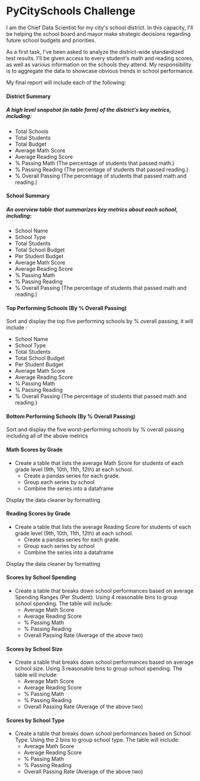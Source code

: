# **PyCitySchools Challenge**

I am the Chief Data Scientist for my city's school district. In this capacity, I'll be helping the school board and mayor make strategic decisions regarding future school budgets and priorities.

As a first task, I've been asked to analyze the district-wide standardized test results. I'll be given access to every student's math and reading scores, as well as various information on the schools they attend. My responsibility is to aggregate the data to showcase obvious trends in school performance.

My final report will include each of the following:

#### **District Summary**

##### **A high level snapshot (in table form) of the district's key metrics, including:**

- Total Schools
- Total Students
- Total Budget    
- Average Math Score    
- Average Reading Score    
- % Passing Math (The percentage of students that passed math.)    
- % Passing Reading (The percentage of students that passed reading.)    
- % Overall Passing (The percentage of students that passed math and reading.) 

#### **School Summary**

##### **An overview table that summarizes key metrics about each school, including:**

- School Name
- School Type
- Total Students
- Total School Budget
- Per Student Budget
- Average Math Score
- Average Reading Score
- % Passing Math
- % Passing Reading
- % Overall Passing (The percentage of students that passed math and reading.)

#### Top Performing Schools (By % Overall Passing)
Sort and display the top five performing schools by % overall passing, it will include :

- School Name
- School Type
- Total Students
- Total School Budget
- Per Student Budget
- Average Math Score
- Average Reading Score
- % Passing Math
- % Passing Reading
- % Overall Passing (The percentage of students that passed math and reading.)

#### Bottom Performing Schools (By % Overall Passing)
Sort and display the five worst-performing schools by % overall passing including all of the above metrics

#### Math Scores by Grade
- Create a table that lists the average Math Score for students of each grade level (9th, 10th, 11th, 12th) at each school.
    * Create a pandas series for each grade. 
    * Group each series by school
    * Combine the series into a dataframe
    
Display the data cleaner by formatting

#### Reading Scores by Grade
- Create a table that lists the average Reading Score for students of each grade level (9th, 10th, 11th, 12th) at each school.
    * Create a pandas series for each grade. 
    * Group each series by school
    * Combine the series into a dataframe
    
Display the data cleaner by formatting

#### Scores by School Spending
* Create a table that breaks down school performances based on average Spending Ranges (Per Student). Using 4 reasonable bins to group school spending. The table will include:
    - Average Math Score
    - Average Reading Score
    - % Passing Math
    - % Passing Reading
    - Overall Passing Rate (Average of the above two)
    
#### Scores by School Size
* Create a table that breaks down school performances based on average school size. Using 3 reasonable bins to group school spending. The table will include:
    - Average Math Score
    - Average Reading Score
    - % Passing Math
    - % Passing Reading
    - Overall Passing Rate (Average of the above two)
    
#### Scores by School Type
* Create a table that breaks down school performances based on School Type. Using the 2 bins to group school type. The table will include:
    - Average Math Score
    - Average Reading Score
    - % Passing Math
    - % Passing Reading
    - Overall Passing Rate (Average of the above two)
